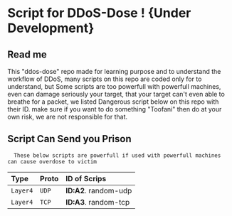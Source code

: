 
# Script for DDoS-Dose ! {Under Development}


## Read me

This "ddos-dose" repo made for learning purpose and to understand the workflow of DDoS, many scripts on this repo are coded only for to understand, but Some scripts are too powerfull with powerfull machines, even can damage seriously your target, that your target can't even able to breathe for a packet, we listed Dangerous script below on this repo with their ID. make sure if you want to do something "Toofani" then do at your own risk, we are not responsible for that.



## Script Can Send you Prison
```
  These below scripts are powerfull if used with powerfull machines can cause overdose to victim
```

| Type      | Proto    | ID of Scrips                      |
| :-------- | :------- | :-------------------------------- |
| `Layer4`  | `UDP`    | **ID:A2**. random-udp             |
| `Layer4`  | `TCP`    | **ID:A3**. random-tcp             |

